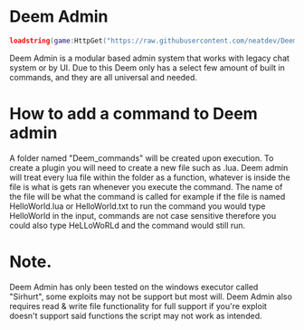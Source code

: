 # Deem Admin

```lua
loadstring(game:HttpGet("https://raw.githubusercontent.com/neatdev/Deem-Admin/main/admin.lua"))()
```

Deem Admin is a modular based admin system that works with legacy chat system or by UI. Due to this Deem only has a select few amount of built in commands, and they are all universal and needed.

# How to add a command to Deem admin

A folder named "Deem_commands" will be created upon execution.
To create a plugin you will need to create a new file such as .lua.
Deem admin will treat every lua file within the folder as a function, whatever is inside the file is what is gets ran whenever you execute the command.
The name of the file will be what the command is called for example if the file is named HelloWorld.lua or HelloWorld.txt to run the command you would type HelloWorld in the input, commands are not case sensitive therefore you could also type HeLLoWoRLd and the command would still run.

# Note.

Deem Admin has only been tested on the windows executor called "Sirhurt", some exploits may not be support but most will.
Deem Admin also requires read & write file functionality for full support if you're exploit doesn't support said functions the script may not work as intended.
